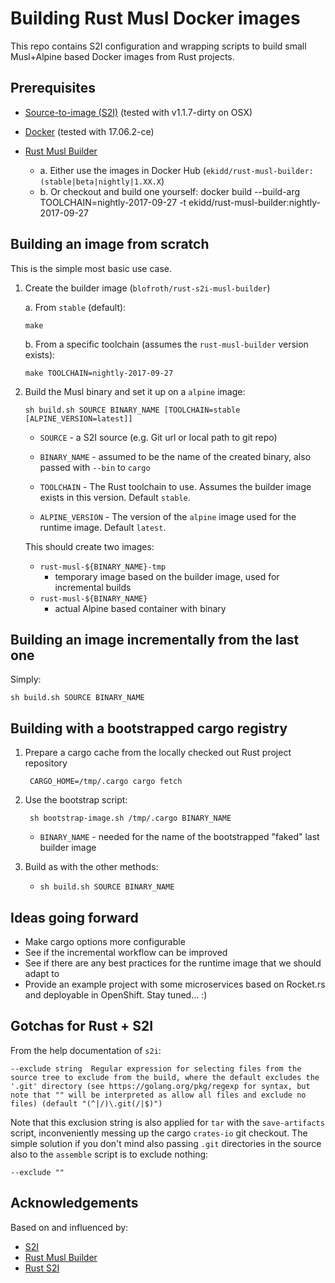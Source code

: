
# Building Rust Musl Docker images

This repo contains S2I configuration and wrapping scripts to build small
Musl+Alpine based Docker images from Rust projects.

## Prerequisites

 * [Source-to-image (S2I)](https://github.com/openshift/source-to-image) (tested with v1.1.7-dirty on OSX)
 * [Docker](https://www.docker.com/community-edition#/download) (tested with 17.06.2-ce)
 * [Rust Musl Builder](https://github.com/emk/rust-musl-builder)
    
    * a. Either use the images in Docker Hub (`ekidd/rust-musl-builder:(stable|beta|nightly|1.XX.X`)
    * b. Or checkout and build one yourself:
        docker build --build-arg TOOLCHAIN=nightly-2017-09-27 -t ekidd/rust-musl-builder:nightly-2017-09-27

## Building an image from scratch
This is the simple most basic use case.

1. Create the builder image (`blofroth/rust-s2i-musl-builder`)

    a. From `stable` (default):
    
       make

    b. From a specific toolchain (assumes the `rust-musl-builder` version exists):

       make TOOLCHAIN=nightly-2017-09-27

2. Build the Musl binary and set it up on a `alpine` image:

       sh build.sh SOURCE BINARY_NAME [TOOLCHAIN=stable [ALPINE_VERSION=latest]]

    * `SOURCE` - a S2I source (e.g. Git url or local path to git repo)

    * `BINARY_NAME` - assumed to be the name of the created binary, also passed with 
        `--bin` to `cargo`

    * `TOOLCHAIN` - The Rust toolchain to use. Assumes the builder image exists in this version. Default `stable`.

    * `ALPINE_VERSION` - The version of the `alpine` image used for the runtime image. Default `latest`.

    This should create two images:

    * `rust-musl-${BINARY_NAME}-tmp`
        * temporary image based on the builder image, used for incremental builds
    * `rust-musl-${BINARY_NAME}`
        * actual Alpine based container with binary

## Building an image incrementally from the last one
Simply:

    sh build.sh SOURCE BINARY_NAME

## Building with a bootstrapped cargo registry

1. Prepare a cargo cache from the locally checked out Rust project repository

        CARGO_HOME=/tmp/.cargo cargo fetch

2. Use the bootstrap script:

        sh bootstrap-image.sh /tmp/.cargo BINARY_NAME

    * `BINARY_NAME` - needed for the name of the bootstrapped "faked" last builder image

3. Build as with the other methods:

    * `sh build.sh SOURCE BINARY_NAME`

## Ideas going forward

 * Make cargo options more configurable
 * See if the incremental workflow can be improved
 * See if there are any best practices for the runtime image that we should adapt to
 * Provide an example project with some microservices based on Rocket.rs
and deployable in OpenShift. Stay tuned... :)

## Gotchas for Rust + S2I
From the help documentation of `s2i`:

    --exclude string  Regular expression for selecting files from the source tree to exclude from the build, where the default excludes the '.git' directory (see https://golang.org/pkg/regexp for syntax, but note that "" will be interpreted as allow all files and exclude no files) (default "(^|/)\.git(/|$)")

Note that this exclusion string is also applied for `tar` with the `save-artifacts` script, inconveniently messing up the cargo `crates-io` git checkout. The simple solution if you don't
mind also passing `.git` directories in the source also to the `assemble` script is to exclude nothing:

    --exclude ""

## Acknowledgements
Based on and influenced by:
* [S2I](https://github.com/openshift/source-to-image)
* [Rust Musl Builder](https://github.com/emk/rust-musl-builder)
* [Rust S2I](https://github.com/lawliet89/rust-s2i)